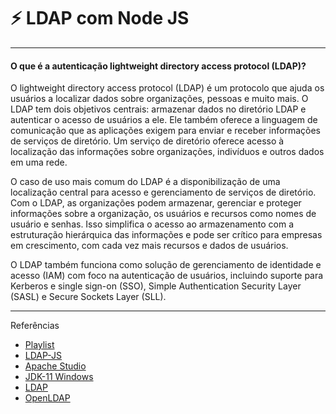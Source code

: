 # ⚡️ LDAP com Node JS
***
#### O que é a autenticação lightweight directory access protocol (LDAP)?
O lightweight directory access protocol (LDAP) é um protocolo que ajuda os usuários a localizar dados sobre organizações, pessoas e muito mais. O LDAP tem dois objetivos centrais: armazenar dados no diretório LDAP e autenticar o acesso de usuários a ele. Ele também oferece a linguagem de comunicação que as aplicações exigem para enviar e receber informações de serviços de diretório. Um serviço de diretório oferece acesso à localização das informações sobre organizações, indivíduos e outros dados em uma rede.

O caso de uso mais comum do LDAP é a disponibilização de uma localização central para acesso e gerenciamento de serviços de diretório. Com o LDAP, as organizações podem armazenar, gerenciar e proteger informações sobre a organização, os usuários e recursos como nomes de usuário e senhas. Isso simplifica o acesso ao armazenamento com a estruturação hierárquica das informações e pode ser crítico para empresas em crescimento, com cada vez mais recursos e dados de usuários. 

O LDAP também funciona como solução de gerenciamento de identidade e acesso (IAM) com foco na autenticação de usuários, incluindo suporte para Kerberos e single sign-on (SSO), Simple Authentication Security Layer (SASL) e Secure Sockets Layer (SLL).
***
Referências
- [Playlist](https://www.youtube.com/playlist?list=PLyzY2l387AlMnTFOvG0u0Vzl_eH6L_48Z)
- [LDAP-JS](http://ldapjs.org/)
- [Apache Studio](https://directory.apache.org/)
- [JDK-11 Windows](https://adoptium.net/temurin/releases/?os=windows&version=11)
- [LDAP](https://www.redhat.com/pt-br/topics/security/what-is-ldap-authentication)
- [OpenLDAP](https://www.openldap.org/doc/admin26/intro.html#What%20is%20LDAP)
